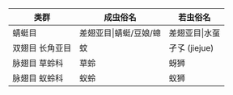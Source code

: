 | 类群 | 成虫俗名 | 若虫俗名 |
| ---- | ---- | ---- |
| 蜻蜓目 | 差翅亚目\|蜻蜓/豆娘/蟌 | 差翅亚目\|水虿 |
| 双翅目 长角亚目 | 蚊 | 孑孓 (jiejue) |
| 脉翅目 草蛉科 | 草蛉 | 蚜狮 |
| 脉翅目 蚁蛉科 | 蚁蛉 | 蚁狮 |

